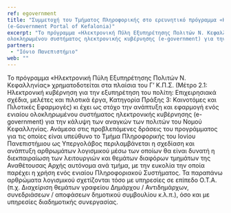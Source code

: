```yaml
---
ref: egovernment
title: "Συμμετοχή του Τμήματος Πληροφορικής στο ερευνητικό πρόγραμμα «Ηλεκτρονική Πύλη Εξυπηρέτησης Πολιτών Ν. Κεφαλληνίας»
(e-Government Portal of Kefalonia)"
excerpt: "Το πρόγραμμα «Ηλεκτρονική Πύλη Εξυπηρέτησης Πολιτών Ν. Κεφαλληνίας» έχει ως στόχο την ανάπτυξη και εφαρμογή ενός ενιαίου
ολοκληρωμένου συστήματος ηλεκτρονικής κυβέρνησης (e-government) για την κάλυψη των αναγκών των πολιτών του Νομού Κεφαλληνίας."
partners:
 - "Ιόνιο Πανεπιστήμιο"
web: ""
---
```


Το πρόγραμμα «Ηλεκτρονική Πύλη Εξυπηρέτησης Πολιτών Ν. Κεφαλληνίας» χρηματοδοτείται στα πλαίσια του Γ’ Κ.Π.Σ. 
(Μέτρο 2.1: Ηλεκτρονική κυβέρνηση για την εξυπηρέτηση του πολίτη: Επιχειρησιακά σχέδια, μελέτες και πιλοτικά έργα, 
Κατηγορία Πράξης 3: Καινοτόμες και Πιλοτικές Εφαρμογές) κι έχει ως στόχο την ανάπτυξη και εφαρμογή ενός ενιαίου ολοκληρωμένου
συστήματος ηλεκτρονικής κυβέρνησης (e-government) για την κάλυψη των αναγκών των πολιτών του Νομού Κεφαλληνίας.
Ανάμεσα στις προβλεπόμενες δράσεις του προγράμματος για τις οποίες είναι υπεύθυνο το Τμήμα Πληροφορικής του Ιονίου Πανεπιστήμιου
ως Υπεργολάβος περιλαμβάνεται η σχεδίαση και ανάπτυξη αρθρωμάτων λογισμικού μέσω των οποίων θα είναι δυνατή η διεκπαιραίωση
των λειτουργιών και θεμάτων διαφόρων τμημάτων της Αναθέτουσας Αρχής αυτόνομα ανά τμήμα, με την ευκολία την οποία παρέχει η χρήση 
ενός ενιαίου Πληροφοριακού Συστήματος. Τα παραπάνω αρθρώματα λογισμικού σχετίζονται τόσο με υπηρεσίες σε επίπεδο Ο.Τ.Α.
(π.χ. Διαχείριση θεμάτων γραφείου Δημάρχου / Αντιδημάρχων, συνεδριάσεων / αποφάσεων δημοτικού συμβουλίου κ.λ.π.), όσο και με 
υπηρεσίες διαδημοτικής συνεργασίας.
